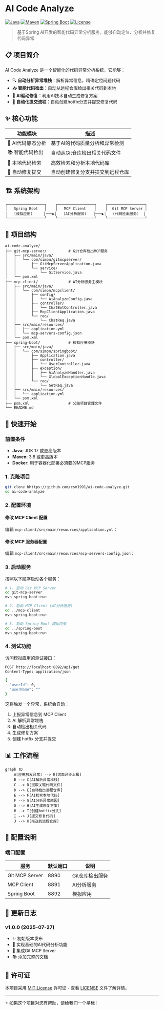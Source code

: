 # AI Code Analyze

[![Java](https://img.shields.io/badge/Java-17+-orange.svg)](https://openjdk.java.net/)
[![Maven](https://img.shields.io/badge/Maven-3.8+-blue.svg)](https://maven.apache.org/)
[![Spring Boot](https://img.shields.io/badge/Spring%20Boot-3.x-green.svg)](https://spring.io/projects/spring-boot)
[![License](https://img.shields.io/badge/license-MIT-blue.svg)](LICENSE)

> 基于Spring AI开发的智能代码异常分析服务，能够自动定位、分析并修复代码异常

## 📋 项目简介

AI Code Analyze 是一个智能化的代码异常分析系统，它能够：

- 🔍 **自动分析异常堆栈**：解析异常信息，精确定位问题代码
- 📥 **智能代码检出**：自动从远程仓库检出相关代码到本地
- 🤖 **AI驱动修复**：利用AI技术自动生成修复方案
- 🔄 **自动化提交流程**：自动创建hotfix分支并提交修复代码

## ✨ 核心功能

| 功能模块 | 描述 |
|---------|------|
| 🧠 AI代码静态分析 | 基于AI的代码质量分析和异常检测 |
| 📚 智能代码检出 | 自动从Git仓库检出相关代码文件 |
| 🔎 本地代码检索 | 高效检索和分析本地代码库 |
| 🚀 自动修复提交 | 自动创建修复分支并提交到远程仓库 |

## 🏗️ 系统架构

```
┌─────────────────┐    ┌─────────────────┐    ┌─────────────────┐
│   Spring Boot   │    │   MCP Client    │    │  Git MCP Server │
│   (模拟应用)     │───▶│   (AI分析服务)   │───▶│   (代码检出服务)  │
└─────────────────┘    └─────────────────┘    └─────────────────┘
```

## 📁 项目结构

```
ai-code-analyze/
├── git-mcp-server/          # Git仓库检出MCP服务
│   ├── src/main/java/
│   │   └── com/simon/gitmcpserver/
│   │       ├── GitMcpServerApplication.java
│   │       └── service/
│   │           └── GitService.java
│   └── pom.xml
├── mcp-client/              # AI分析服务主模块
│   ├── src/main/java/
│   │   └── com/simon/mcpclient/
│   │       ├── config/
│   │       │   └── AiAnalyzeConfig.java
│   │       ├── controller/
│   │       │   └── ChatBotController.java
│   │       ├── McpClientApplication.java
│   │       └── req/
│   │           └── ChatReq.java
│   ├── src/main/resources/
│   │   ├── application.yml
│   │   └── mcp-servers-config.json
│   └── pom.xml
├── spring-boot/             # 模拟应用模块
│   ├── src/main/java/
│   │   └── com/simon/springboot/
│   │       ├── Application.java
│   │       ├── controller/
│   │       │   └── UserController.java
│   │       ├── exception/
│   │       │   ├── AiAnalyzeHandler.java
│   │       │   └── GlobalExceptionHandle.java
│   │       └── req/
│   │           └── GetReq.java
│   ├── src/main/resources/
│   │   └── application.yml
│   └── pom.xml
├── pom.xml                  # 父级项目管理文件
└── README.md
```

## 🚀 快速开始

### 前置条件

- **Java**: JDK 17 或更高版本
- **Maven**: 3.8 或更高版本
- **Docker**: 用于容器化部署必须要的MCP服务

### 1. 克隆项目

```bash
git clone hhttps://github.com/csm1991/ai-code-analyze.git
cd ai-code-analyze
```

### 2. 配置环境

#### 修改 MCP Client 配置

编辑 `mcp-client/src/main/resources/application.yml`：


#### 修改 MCP 服务器配置

编辑 `mcp-client/src/main/resources/mcp-servers-config.json`：


### 3. 启动服务

按照以下顺序启动各个服务：

```bash
# 1. 启动 Git MCP Server
cd git-mcp-server
mvn spring-boot:run

# 2. 启动 MCP Client (AI分析服务)
cd ../mcp-client
mvn spring-boot:run

# 3. 启动 Spring Boot 模拟应用
cd ../spring-boot
mvn spring-boot:run
```

### 4. 测试功能

访问模拟应用的测试接口：

```bash
POST http://localhost:8892/api/get
Content-Type: application/json

{
  "userId": 0,
  "userName": ""
}
```

这将触发一个异常，系统会自动：
1. 上报异常信息到 MCP Client
2. AI 解析异常堆栈
3. 自动检出相关代码
4. 生成修复方案
5. 创建 hotfix 分支并提交

## 📊 工作流程

```mermaid
graph TD
    A[应用触发异常] --> B[切面异步上报]
    B --> C[AI解析异常堆栈]
    C --> D[提取关键代码文件]
    D --> E[自动检出远程仓库]
    E --> F[AI检索本地代码]
    F --> G[AI分析异常原因]
    G --> H[AI生成修复方案]
    H --> I[创建hotfix分支]
    I --> J[提交修复代码]
    J --> K[推送到远程仓库]
```

## 🔧 配置说明

### 端口配置

| 服务 | 默认端口 | 说明 |
|------|----------|------|
| Git MCP Server | 8890 | Git仓库检出服务 |
| MCP Client | 8891 | AI分析服务 |
| Spring Boot | 8892 | 模拟应用 |

## 📝 更新日志

### v1.0.0 (2025-07-27)
- ✨ 初始版本发布
- 🚀 实现基础的AI代码分析功能
- 🔧 集成Git MCP Server
- 📚 添加完整的文档

## 📄 许可证

本项目采用 [MIT License](LICENSE) 许可证 - 查看 [LICENSE](LICENSE) 文件了解详情。

---

⭐ 如果这个项目对您有帮助，请给我们一个星标！